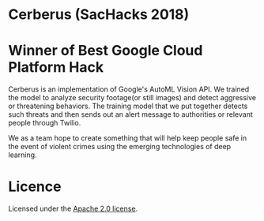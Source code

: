 # Cerberus (SacHacks 2018)
# Winner of Best Google Cloud Platform Hack
Cerberus is an implementation of Google's AutoML Vision API. We trained the model to analyze security footage(or still images) and detect aggressive or threatening behaviors. The training model that we put together detects such threats and then sends out an alert message to authorities or relevant people through Twilio.

We as a team hope to create something that will help keep people safe in the event of violent crimes using the emerging technologies of deep learning.

# Licence
Licensed under the [Apache 2.0 license](https://www.apache.org/licenses/LICENSE-2.0.html).
